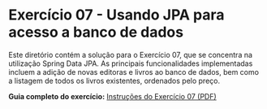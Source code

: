 # Exercício 07 - Usando JPA para acesso a banco de dados

Este diretório contém a solução para o Exercício 07, que se concentra na utilização Spring Data JPA. As principais funcionalidades implementadas incluem a adição de novas editoras e livros ao banco de dados, bem como a listagem de todos os livros existentes, ordenados pelo preço.

**Guia completo do exercício:** [Instruções do Exercício 07 (PDF)](./pdf/Exercicio07.pdf)